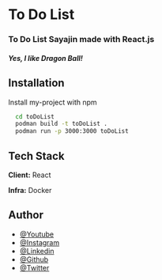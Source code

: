 # To Do List

### To Do List Sayajin made with React.js

##### Yes, I like Dragon Ball!

## Installation

Install my-project with npm

```bash
  cd toDoList
  podman build -t toDoList .
  podman run -p 3000:3000 toDoList
```
    
## Tech Stack

**Client:** React

**Infra:** Docker


## Author

- [@Youtube](https://www.youtube.com/@thehecktour/featured/)
- [@Instagram](https://www.instagram.com/thehecktour/)
- [@Linkedin](https://www.linkedin.com/in/thehecktour/)
- [@Github](https://github.com/thehecktour/)
- [@Twitter](https://twitter.com/thehecktour/)


